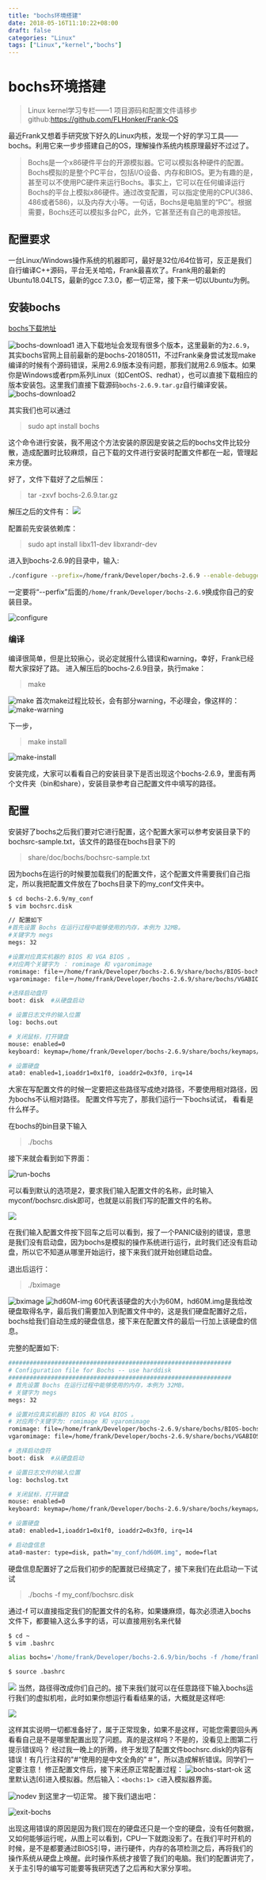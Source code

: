 ```yaml
---
title: "bochs环境搭建"
date: 2018-05-16T11:10:22+08:00
draft: false
categories: "Linux"
tags: ["Linux","kernel","bochs"]
---
```


# bochs环境搭建

> Linux kernel学习专栏——1
> 项目源码和配置文件请移步github:<https://github.com/FLHonker/Frank-OS>

最近Frank又想着手研究放下好久的Linux内核，发现一个好的学习工具——bochs。利用它来一步步搭建自己的OS，理解操作系统内核原理最好不过过了。
> Bochs是一个x86硬件平台的开源模拟器。它可以模拟各种硬件的配置。Bochs模拟的是整个PC平台，包括I/O设备、内存和BIOS。更为有趣的是，甚至可以不使用PC硬件来运行Bochs。事实上，它可以在任何编译运行Bochs的平台上模拟x86硬件。通过改变配置，可以指定使用的CPU(386、486或者586)，以及内存大小等。一句话，Bochs是电脑里的“PC”。根据需要，Bochs还可以模拟多台PC，此外，它甚至还有自己的电源按钮。

## 配置要求

一台Linux/Windows操作系统的机器即可，最好是32位/64位皆可，反正是我们自行编译C\++源码，平台无关哈哈，Frank最喜欢了。Frank用的最新的Ubuntu18.04LTS，最新的gcc 7.3.0，都一切正常，接下来一切以Ubuntu为例。

## 安装bochs

[bochs下载地址](https://link.zhihu.com/?target=https%3A//sourceforge.net/projects/bochs/files/bochs/)

![bochs-download1](https://res.cloudinary.com/flhonker/image/upload/v1526438137/githubio/linux-service/bochs/bochs-download1.png)
进入下载地址会发现有很多个版本，这里最新的为`2.6.9`，其实bochs官网上目前最新的是bochs-20180511，不过Frank亲身尝试发现make编译的时候有个源码错误，采用2.6.9版本没有问题，那我们就用2.6.9版本。如果你是Windows或者rpm系列Linux（如CentOS、redhat），也可以直接下载相应的版本安装包。这里我们直接下载源码`bochs-2.6.9.tar.gz`自行编译安装。
![bochs-download2](https://res.cloudinary.com/flhonker/image/upload/v1526438137/githubio/linux-service/bochs/bochs-download2.png)

其实我们也可以通过
> sudo apt install bochs

这个命令进行安装，我不用这个方法安装的原因是安装之后的bochs文件比较分散，造成配置时比较麻烦，自己下载的文件进行安装时配置文件都在一起，管理起来方便。

好了，文件下载好了之后解压：
> tar -zxvf bochs-2.6.9.tar.gz

解压之后的文件有：
![](https://res.cloudinary.com/flhonker/image/upload/v1526438545/githubio/linux-service/bochs/bochs-source.png)

配置前先安装依赖库：
> sudo apt install libx11-dev libxrandr-dev

进入到bochs-2.6.9的目录中，输入:
```bash
./configure --prefix=/home/frank/Developer/bochs-2.6.9 --enable-debugger --enable-disasm --enable-iodebug --enable-iodebug --enable-x86-debugger --with-x --with-x11 libs='-lx11'
```
一定要将“--perfix”后面的`/home/frank/Developer/bochs-2.6.9`换成你自己的安装目录。

![configure](https://res.cloudinary.com/flhonker/image/upload/v1526436936/githubio/linux-service/bochs/configure-bochs.png)

### 编译

编译很简单，但是比较揪心，说必定就报什么错误和warning，幸好，Frank已经帮大家探好了路。
进入解压后的bochs-2.6.9目录，执行make：
> make

![make](https://res.cloudinary.com/flhonker/image/upload/v1526436936/githubio/linux-service/bochs/make-bochs.png)
首次make过程比较长，会有部分warning，不必理会，像这样的：
![make-warning](https://res.cloudinary.com/flhonker/image/upload/v1526436937/githubio/linux-service/bochs/make-warning.png)

下一步，
> make install

![make-install](https://res.cloudinary.com/flhonker/image/upload/v1526436936/githubio/linux-service/bochs/make-install-bochs.png)

安装完成，大家可以看看自己的安装目录下是否出现这个bochs-2.6.9，里面有两个文件夹（bin和share），安装目录参考自己配置文件中填写的路径。

## 配置

安装好了bochs之后我们要对它进行配置，这个配置大家可以参考安装目录下的bochsrc-sample.txt，该文件的路径在bochs目录下的
> share/doc/bochs/bochsrc-sample.txt

因为bochs在运行的时候要加载我们的配置文件，这个配置文件需要我们自己指定，所以我把配置文件放在了bochs目录下的my_conf文件夹中。

```bash
$ cd bochs-2.6.9/my_conf
$ vim bochsrc.disk

// 配置如下
#首先设置 Bochs 在运行过程中能够使用的内存，本例为 32MB。
#关键字为 megs
megs: 32

#设置对应真实机器的 BIOS 和 VGA BIOS 。
#对应两个关键字为 ： romimage 和 vgaromimage
romimage: file＝/home/frank/Developer/bochs-2.6.9/share/bochs/BIOS-bochs-latest
vgaromimage: file＝/home/frank/Developer/bochs-2.6.9/share/bochs/VGABIOS-lgpl-latest

#选择启动盘符
boot: disk  #从硬盘启动

# 设置日志文件的输入位置
log: bochs.out

# 关闭鼠标，打开键盘
mouse: enabled=0
keyboard: keymap=/home/frank/Developer/bochs-2.6.9/share/bochs/keymaps/x11-pc-us.map

# 设置硬盘
ata0: enabled=1,ioaddr1=0x1f0, ioaddr2=0x3f0, irq=14
```
大家在写配置文件的时候一定要把这些路径写成绝对路径，不要使用相对路径，因为bochs不认相对路径。
配置文件写完了，那我们运行一下bochs试试， 看看是什么样子。

在bochs的bin目录下输入
> ./bochs

接下来就会看到如下界面：

![run-bochs](https://res.cloudinary.com/flhonker/image/upload/v1526436937/githubio/linux-service/bochs/run-bochs1.png)

可以看到默认的选项是2，要求我们输入配置文件的名称，此时输入myconf/bochsrc.disk即可，也就是以前我们写的配置文件的名称。

![](https://res.cloudinary.com/flhonker/image/upload/v1526436936/githubio/linux-service/bochs/panic-error.png)

在我们输入配置文件按下回车之后可以看到，报了一个PANIC级别的错误，意思是我们没有启动盘，因为bochs是模拟的操作系统进行运行，此时我们还没有启动盘，所以它不知道从哪里开始运行，接下来我们就开始创建启动盘。

退出后运行：
> ./bximage

![bximage](https://res.cloudinary.com/flhonker/image/upload/v1526436936/githubio/linux-service/bochs/new-bximage.png)
![hd60M-img](https://res.cloudinary.com/flhonker/image/upload/v1526436936/githubio/linux-service/bochs/hd60M-img.png)
60代表该硬盘的大小为60M，hd60M.img是我给改硬盘取得名字，最后我们需要加入到配置文件中的，这是我们硬盘配置好之后，bochs给我们自动生成的硬盘信息，接下来在配置文件的最后一行加上该硬盘的信息。

完整的配置如下:
```bash
###############################################################
# Configuration file for Bochs -- use harddisk
###############################################################
# 首先设置 Bochs 在运行过程中能够使用的内存，本例为 32MB。
# 关键字为 megs
megs: 32

# 设置对应真实机器的 BIOS 和 VGA BIOS 。
# 对应两个关键字为: romimage 和 vgaromimage
romimage: file=/home/frank/Developer/bochs-2.6.9/share/bochs/BIOS-bochs-latest
vgaromimage: file=/home/frank/Developer/bochs-2.6.9/share/bochs/VGABIOS-lgpl-latest

# 选择启动盘符
boot: disk  #从硬盘启动

# 设置日志文件的输入位置
log: bochslog.txt

# 关闭鼠标，打开键盘
mouse: enabled=0
keyboard: keymap=/home/frank/Developer/bochs-2.6.9/share/bochs/keymaps/x11-pc-us.map

# 设置硬盘
ata0: enabled=1,ioaddr1=0x1f0, ioaddr2=0x3f0, irq=14

# 启动盘信息
ata0-master: type=disk, path="my_conf/hd60M.img", mode=flat
```
硬盘信息配置好了之后我们初步的配置就已经搞定了，接下来我们在此启动一下试试

> ./bochs -f my_conf/bochsrc.disk

通过-f 可以直接指定我们的配置文件的名称，如果嫌麻烦，每次必须进入bochs文件下，都要输入这么多字的话，可以直接用别名来代替
```bash
$ cd ~
$ vim .bashrc

alias bochs='/home/frank/Developer/bochs-2.6.9/bin/bochs -f /home/frank/Developer/bochs-2.6.9/bin/my_conf/bochsrc.disk'

$ source .bashrc
```
![](https://res.cloudinary.com/flhonker/image/upload/v1526436935/githubio/linux-service/bochs/bochs-key.png)
当然，路径得改成你们自己的。接下来我们就可以在任意路径下输入bochs运行我们的虚拟机啦，此时如果你想运行看看结果的话，大概就是这样吧:

![](https://res.cloudinary.com/flhonker/image/upload/v1526436936/githubio/linux-service/bochs/parameter-exit.png)

这样其实说明一切都准备好了，属于正常现象，如果不是这样，可能您需要回头再看看自己是不是哪里配置出现了问题。真的是这样吗？不是的，没看见上图第二行提示错误吗？
经过我一晚上的折腾，终于发现了配置文件bochsrc.disk的内容有错误！有几行注释的"#“使用的是中文全角的"＃”，所以造成解析错误。同学们一定要注意！
修正配置文件后，接下来还原正常配置过程：
![bochs-start-ok](https://res.cloudinary.com/flhonker/image/upload/v1526490072/githubio/linux-service/bochs/bochs-conf-ok.png)
这里默认选[6]进入模拟器。然后输入：`<bochs:1> c`进入模拟器界面。

![nodev](https://res.cloudinary.com/flhonker/image/upload/v1526490065/githubio/linux-service/bochs/conf-ok-nobootdev.png)
到这里才一切正常。
接下我们退出吧：

![exit-bochs](https://res.cloudinary.com/flhonker/image/upload/v1526490068/githubio/linux-service/bochs/bochs-exit.png)

出现这用错误的原因是因为我们现在的硬盘还只是一个空的硬盘，没有任何数据，又如何能够运行呢，从图上可以看到，CPU一下就跑没影了。在我们平时开机的时候，是不是都要通过BIOS引导，进行硬件，内存的各项检测之后，再将我们的操作系统从硬盘上唤醒。此时操作系统才接管了我们的电脑。我们的配置讲完了，关于主引导的编写可能要等我研究透了之后再和大家分享啦。
